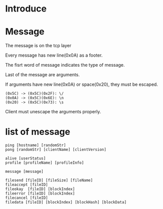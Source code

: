 # Introduce



# Message

The message is on the tcp layer

Every message has new line(0x0A) as a footer.

The fisrt word of message indicates the type of message.

Last of the message are arguments.

If arguments have new line(0x0A) or space(0x20), they must be escaped.

```
(0x5C) -> (0x5C)(0x2F): \/
(0x0A) -> (0x5C)(0x6E): \n
(0x20) -> (0x5C)(0x73): \s
```

Client must unescape the arguments properly.


# list of message

```
ping [hostname] [randomStr] 
pong [randomStr] [clientName] [clientVersion] 

alive [userStatus] 
profile [profileName] [profileInfo] 

message [message] 

filesend [fileID] [fileSize] [fileName] 
fileaccept [fileID] 
fileokay  [fileID] [blockIndex] 
fileerror [fileID] [blockIndex] 
filecancel [fileID] 
filedata [fileID] [blockIndex] [blockHash] [blockData]
```